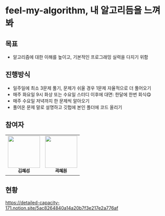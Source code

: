 # feel-my-algorithm, 내 알고리듬을 느껴봐

## 목표

-   알고리즘에 대한 이해를 높이고, 기본적인 프로그래밍 실력을 다지기 위함

## 진행방식

-   일주일에 최소 3문제 풀기, 문제가 쉬울 경우 1문제 자율적으로 더 풀어오기
-   매주 화요일 9시 화상 또는 수요일 스터디 이후에 대면: 한달에 한번 회식😋
-   매주 수요일 저녁까지 한 문제씩 알아오기
-   풀어온 문제 말로 설명하고 깃헙에 본인 폴더에 코드 올리기

## 참여자

<table>
  <tr>
    <td align="center"><a href="https://github.com/Hyesung82"><img src="https://avatars.githubusercontent.com/u/39328846?v=4" width="100px;" alt=""/><br /><sub><b>김혜성   </b></sub></a><br /></td>
    <td align="center"><a href="https://github.com/YumYumNyang"><img src="https://avatars.githubusercontent.com/u/56557862?v=4" width="100px;" alt=""/><br /><sub><b>곽혜원</b></sub></a><br /></td>
 
  </tr>
</table>

## 현황
https://detailed-capacity-171.notion.site/5ac8264840a14a20b7f3e217e2a776af
